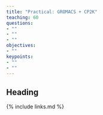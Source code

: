 ```yaml
---
title: "Practical: GROMACS + CP2K"
teaching: 60
questions:
- ""
- ""
- ""
objectives:
- ""
keypoints:
- ""
- ""
---
```


## Heading


{% include links.md %}
